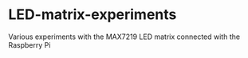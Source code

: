 # LED-matrix-experiments
Various experiments with the MAX7219 LED matrix connected with the Raspberry Pi
